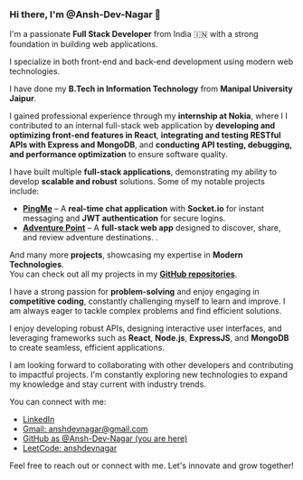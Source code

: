 ### Hi there, I'm @Ansh-Dev-Nagar 👋


I'm a passionate **Full Stack Developer** from India 🇮🇳 with a strong foundation in building web applications.

I specialize in both front-end and back-end development using modern web technologies.  

I have done my **B.Tech in Information Technology** from **Manipal University Jaipur**.  

I gained professional experience through my **internship at Nokia**, where I I contributed to an internal full-stack web application by **developing and optimizing front-end features in React**, **integrating and testing RESTful APIs with Express and MongoDB**, and **conducting API testing, debugging, and performance optimization** to ensure software quality. 

I have built multiple **full-stack applications**, demonstrating my ability to develop **scalable and robust** solutions. Some of my notable projects include:  
- [**PingMe**](https://github.com/Ansh-Dev-Nagar/PingMe-ChatApplication) – A **real-time chat application** with **Socket.io** for instant messaging and **JWT authentication** for secure logins.  
- [**Adventure Point**](https://github.com/Ansh-Dev-Nagar/Adventure_Point) – A **full-stack web app** designed to discover, share, and review adventure destinations.
. 
 
And many more **projects**, showcasing my expertise in **Modern Technologies**.  
You can check out all my projects in my **[GitHub repositories](https://github.com/Ansh-Dev-Nagar)**.  

I have a strong passion for **problem-solving** and enjoy engaging in **competitive coding**, constantly challenging myself to learn and improve. I am always eager to tackle complex problems and find efficient solutions.

I enjoy developing robust APIs, designing interactive user interfaces, and leveraging frameworks such as **React**, **Node.js**, **ExpressJS**, and **MongoDB** to create seamless, efficient applications.

I am looking forward to collaborating with other developers and contributing to impactful projects. I'm constantly exploring new technologies to expand my knowledge and stay current with industry trends.

You can connect with me:

- [LinkedIn](https://linkedin.com/in/ansh-dev-nagar)
- [Gmail: anshdevnagar@gmail.com](mailto:anshdevnagar@gmail.com)
- [GitHub as @Ansh-Dev-Nagar (you are here)](https://github.com/Ansh-Dev-Nagar)
- [LeetCode: anshdevnagar](https://www.leetcode.com/anshdevnagar)

Feel free to reach out or connect with me. Let's innovate and grow together!




<!---
Ansh-Dev-Nagar/Ansh-Dev-Nagar is a ✨ special ✨ repository because its `README.md` (this file) appears on your GitHub profile.
You can click the Preview link to take a look at your changes.
--->
